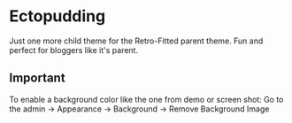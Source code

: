 Ectopudding
===========

Just one more child theme for the Retro-Fitted parent theme. Fun and perfect for bloggers like it's parent.

## Important

To enable a background color like the one from demo or screen shot: Go to the admin -> Appearance -> Background -> Remove Background Image
